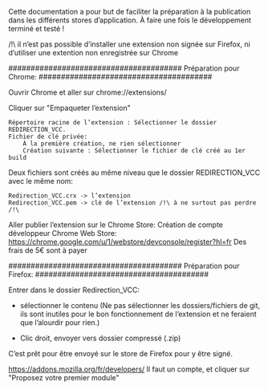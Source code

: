 Cette documentation a pour but de faciliter la préparation à la publication dans les différents stores d’application. À faire une fois le développement terminé et testé !

/!\ il n’est pas possible d’installer une extension non signée sur Firefox, ni d’utiliser une extention non enregistrée sur Chrome

#######################################
Préparation pour Chrome:
#######################################

Ouvrir Chrome et aller sur chrome://extensions/

Cliquer sur "Empaqueter l’extension"

    Répertoire racine de l’extension : Sélectionner le dossier REDIRECTION_VCC.
    Fichier de clé privée:
        À la première création, ne rien sélectionner
        Création suivante : Sélectionner le fichier de clé créé au 1er build

Deux fichiers sont créés au même niveau que le dossier REDIRECTION_VCC avec le même nom:

    Redirection_VCC.crx -> l’extension
    Redirection_VCC.pem -> clé de l’extension /!\ à ne surtout pas perdre /!\

Aller publier l’extension sur le Chrome Store:
Création de compte développeur Chrome Web Store: https://chrome.google.com/u/1/webstore/devconsole/register?hl=fr
Des frais de 5€ sont à payer


#######################################
Préparation pour Firefox:
#######################################

Entrer dans le dossier Redirection_VCC:
- sélectionner le contenu (Ne pas sélectionner les dossiers/fichiers de git, ils sont inutiles pour le bon fonctionnement de l’extension et ne feraient que l’alourdir pour rien.)

- Clic droit, envoyer vers dossier compressé (.zip)

C’est prêt pour être envoyé sur le store de Firefox pour y être signé.

https://addons.mozilla.org/fr/developers/ Il faut un compte, et cliquer sur "Proposez votre premier module"